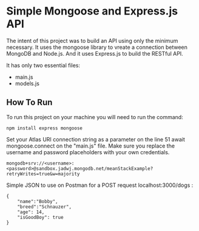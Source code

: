 # Simple Mongoose and Express.js API

The intent of this project was to build an API using only the minimum necessary.
It uses the mongoose library to vreate a connection between MongoDB and Node.js.
And it uses Express.js to build the RESTful API.

It has only two essential files:
- main.js
- models.js


## How To Run

To run this project on your machine you will need to run the command:
```
npm install express mongoose
```

Set your Atlas URI connection string as a parameter on the line 51 await mongoose.connect on the "main.js" file.
Make sure you replace the username and password placeholders with your own credentials.

```
mongodb+srv://<username>:<password>@sandbox.jadwj.mongodb.net/meanStackExample?retryWrites=true&w=majority
```

Simple JSON to use on Postman for a POST request localhost:3000/dogs :
```
{
    "name":"Bobby",
    "breed":"Schnauzer",
    "age": 14,
    "isGoodBoy": true
}
```